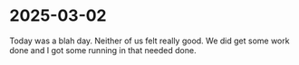 # 2025-03-02

Today was a blah day. Neither of us felt really good. We did get some work done and I got some running in that needed done.
